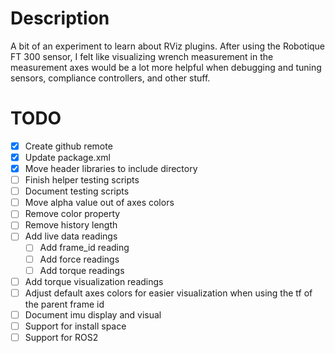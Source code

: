 # Description
A bit of an experiment to learn about RViz plugins. After using the Robotique FT 300 sensor, I felt like visualizing wrench measurement in the measurement axes would be a lot more helpful when debugging and tuning sensors, compliance controllers, and other stuff.

# TODO
- [X] Create github remote
- [X] Update package.xml
- [X] Move header libraries to include directory
- [ ] Finish helper testing scripts
- [ ] Document testing scripts
- [ ] Move alpha value out of axes colors
- [ ] Remove color property
- [ ] Remove history length
- [ ] Add live data readings
    - [ ] Add frame_id reading
    - [ ] Add force readings
    - [ ] Add torque readings
- [ ] Add torque visualization readings
- [ ] Adjust default axes colors for easier visualization when using the tf of the parent frame id
- [ ] Document imu display and visual
- [ ] Support for install space
- [ ] Support for ROS2  
